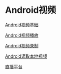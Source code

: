 
Android视频
===

[Android视频基础](https://github.com/hncgc/Android/blob/master/Video/Android%E8%A7%86%E9%A2%91%E5%9F%BA%E7%A1%80.md)  

[Android视频播放](https://github.com/hncgc/Android/blob/master/Video/Android%E8%A7%86%E9%A2%91%E6%92%AD%E6%94%BE.md)  

[Android视频录制](https://github.com/hncgc/Android/blob/master/Video/Android%E8%A7%86%E9%A2%91%E5%BD%95%E5%88%B6.md)  

[Android读取本地视频](https://github.com/hncgc/Android/blob/master/Video/Android%E8%AF%BB%E5%8F%96%E6%9C%AC%E5%9C%B0%E8%A7%86%E9%A2%91.md)  

[直播平台](https://github.com/hncgc/Android/blob/master/%E7%9B%B4%E6%92%AD%E5%B9%B3%E5%8F%B0.md)

